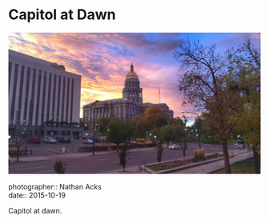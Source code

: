 # Capitol at Dawn

![The Colorado state capitol at dawn](assets/2015-10-19-capitol-at-dawn.webp)

photographer:: Nathan Acks  
date:: 2015-10-19

Capitol at dawn.
